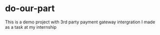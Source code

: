 # do-our-part
This is a demo project with 3rd party payment gateway intergration I made as a task at my internship
